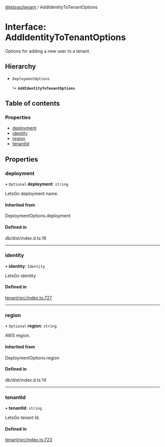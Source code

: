 [@letsgo/tenant](../README.md) / AddIdentityToTenantOptions

# Interface: AddIdentityToTenantOptions

Options for adding a new user to a tenant.

## Hierarchy

- `DeploymentOptions`

  ↳ **`AddIdentityToTenantOptions`**

## Table of contents

### Properties

- [deployment](AddIdentityToTenantOptions.md#deployment)
- [identity](AddIdentityToTenantOptions.md#identity)
- [region](AddIdentityToTenantOptions.md#region)
- [tenantId](AddIdentityToTenantOptions.md#tenantid)

## Properties

### deployment

• `Optional` **deployment**: `string`

LetsGo deployment name.

#### Inherited from

DeploymentOptions.deployment

#### Defined in

db/dist/index.d.ts:18

___

### identity

• **identity**: `Identity`

LetsGo identity.

#### Defined in

[tenant/src/index.ts:727](https://github.com/47chapters/letsgo/blob/11c7e19/packages/tenant/src/index.ts#L727)

___

### region

• `Optional` **region**: `string`

AWS region.

#### Inherited from

DeploymentOptions.region

#### Defined in

db/dist/index.d.ts:14

___

### tenantId

• **tenantId**: `string`

LetsGo tenant Id.

#### Defined in

[tenant/src/index.ts:723](https://github.com/47chapters/letsgo/blob/11c7e19/packages/tenant/src/index.ts#L723)
